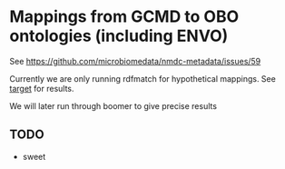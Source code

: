 # Mappings from GCMD to OBO ontologies (including ENVO)

See https://github.com/microbiomedata/nmdc-metadata/issues/59

Currently we are only running rdfmatch for hypothetical mappings. See [target](target) for results.

We will later run through boomer to give precise results

## TODO

 - sweet
